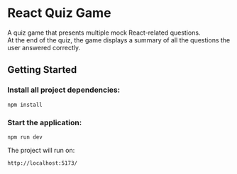# React Quiz Game

A quiz game that presents multiple mock React-related questions.  
At the end of the quiz, the game displays a summary of all the questions the user answered correctly.

## Getting Started

### Install all project dependencies:
```
npm install
```

### Start the application:
```
npm run dev
```

The project will run on:
```
http://localhost:5173/
```
